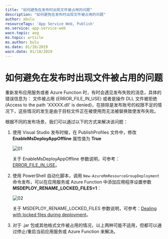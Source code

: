 ```yaml
---
title: "如何避免在发布时出现文件被占用的问题"
description: "如何避免在发布时出现文件被占用的问题"
author: abulu
resourceTags: 'App Service Web, Publish'
ms.service: app-service-web
wacn.topic: aog
ms.topic: article
ms.author: bulu
ms.date: 01/10/2019
wacn.date: 01/10/2019
---
```


# 如何避免在发布时出现文件被占用的问题

重新发布应用服务或者 Azure Function 时，有时会遇见发布失败的消息，具体的错误信息为： 文件被占用 (ERROR_FILE_IN_USE) 或者是操作 DLL 文件被拒绝 (Access to the path 'XXXXX.dll' is denied)，在排除是发布账号的权限不足的情况下，这些情况的发生是由于目标文件正在被使用而无法被替换致使发布失败。

根据不同的发布场景，我们可以通过以下的方式来解决该问题：

1. 使用 Visual Studio 发布时候，在 PublishProfiles 文件中，修改 **EnableMsDeployAppOffline** 属性值为 **True**

    ![01](media/aog-app-service-web-howto-prevent-files-from-being-occupied-while-publishing/01.png "01")

    关于 EnableMsDeployAppOffline 参数说明，可参考：[ERROR_FILE_IN_USE](https://docs.microsoft.com/en-us/iis/publish/troubleshooting-web-deploy/web-deploy-error-codes#ERROR_FILE_IN_USE)。

2. 使用 PowerShell 自动化脚本，调用 `New-AzureRmResourceGroupDeployment` 命令发布，可以在应用服务或 Azure Function 中添加应用程序设置参数 **MSDEPLOY_RENAME_LOCKED_FILES=1**：

    ![02](media/aog-app-service-web-howto-prevent-files-from-being-occupied-while-publishing/02.png "02")

    关于 MSDEPLOY_RENAME_LOCKED_FILES 参数说明，可参考：[Dealing with locked files during deployment](https://github.com/projectkudu/kudu/wiki/Dealing-with-locked-files-during-deployment)。  

3. 对于 .jar 包或其他格式文件被占用的情况，以上两种可能不适用，但都可以通过停止/重启当前应用服务或 Azure Function 来解决。
